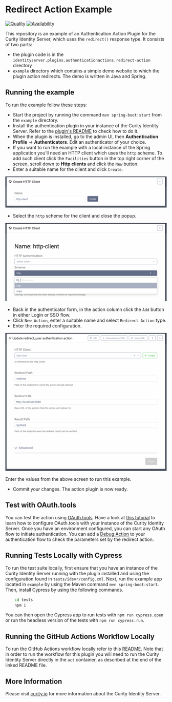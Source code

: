 # Redirect Action Example

[![Quality](https://img.shields.io/badge/quality-demo-red)](https://curity.io/resources/code-examples/status/)
[![Availability](https://img.shields.io/badge/availability-source-blue)](https://curity.io/resources/code-examples/status/)

This repository is an example of an Authentication Action Plugin for the
Curity Identity Server, which uses the `redirect()` response type. It consists
of two parts: 

- the plugin code is in the `identityserver.plugins.authenticationactions.redirect-action` directory
- `example` directory which contains a simple demo website to which the plugin action redirects. The demo is written
  in Java and Spring.

## Running the example

To run the example follow these steps:

- Start the project by running the command `mvn spring-boot:start` from the `example` directory.
- Install the authentication plugin in your instance of the Curity Identity Server. Refer to the
  [plugin's README](identityserver.plugins.authenticationactions.redirect-action/README.rst) to check how to do it.
- When the plugin is installed, go to the admin UI, then **Authentication Profile** -> **Authenticators**.
  Edit an authenticator of your choice.
- If you want to run the example with a local instance of the Spring application you'll need an HTTP client which uses
  the `http` scheme. To add such client click the `Facilities` button in the top right corner of the screen, scroll down
  to **Http clients** and click the `New` button.
- Enter a suitable name for the client and click `Create`.

![Create Http Client](docs/create-http-client.png)

- Select the `http` scheme for the client and close the popup.

![Select type](docs/http-client-type.png)

- Back in the authenticator form, in the action column click the `Add` button in either Login or SSO flow.
- Click `New Action`, enter a suitable name and select `Redirect Action` type.
- Enter the required configuration.

![Select type](docs/action-configuration.png)

Enter the values from the above screen to run this example.

- Commit your changes. The action plugin is now ready.

## Test with OAuth.tools

You can test the action using [OAuth.tools](https://oauth.tools). Have a look at
[this tutorial](https://curity.io/resources/learn/test-using-oauth-tools/) to learn how to configure OAuth.tools with your
instance of the Curity Identity Server. Once you have an environment configured, you can start any OAuth flow to initiate
authentication. You can add a [Debug Action](https://curity.io/resources/videos/debug-action/) to your authentication flow
to check the parameters set by the redirect action.

## Running Tests Locally with Cypress

To run the test suite locally, first ensure that you have an instance of the Curity Identity Server running with the plugin
installed and using the configuration found in `tests/idsvr/config.xml`. Next, run the example app located in `example`
by using the Maven command `mvn spring-boot:start`. Then, install Cypress by using the following commands.

```bash
    cd tests
    npm i
```

You can then open the Cypress app to run tests with `npm run cypress.open` or run the headless version of the tests with
`npm run cypress.run`.

## Running the GitHub Actions Workflow Locally

To run the GitHub Actions workflow locally refer to this [README](https://github.com/curityio/github-action-utilities).
Note that in order to run the workflow for this plugin you will need to run the Curity Identity Server directly in the
`act` container, as described at the end of the linked README file.

## More Information

Please visit [curity.io](https://curity.io/) for more information about the Curity Identity Server.
